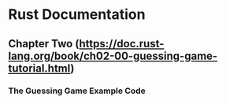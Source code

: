 # Rust Documentation

## Chapter Two (https://doc.rust-lang.org/book/ch02-00-guessing-game-tutorial.html)

### The Guessing Game Example Code